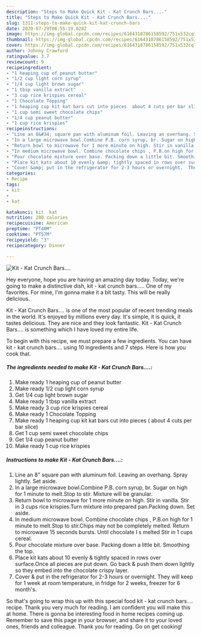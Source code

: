 ```yaml
---
description: "Steps to Make Quick Kit - Kat Crunch Bars...."
title: "Steps to Make Quick Kit - Kat Crunch Bars...."
slug: 1311-steps-to-make-quick-kit-kat-crunch-bars
date: 2020-07-29T06:55:19.028Z
image: https://img-global.cpcdn.com/recipes/6164318786158592/751x532cq70/kit-kat-crunch-bars-recipe-main-photo.jpg
thumbnail: https://img-global.cpcdn.com/recipes/6164318786158592/751x532cq70/kit-kat-crunch-bars-recipe-main-photo.jpg
cover: https://img-global.cpcdn.com/recipes/6164318786158592/751x532cq70/kit-kat-crunch-bars-recipe-main-photo.jpg
author: Johnny Crawford
ratingvalue: 3.7
reviewcount: 9
recipeingredient:
- "1 heaping cup of peanut butter"
- "1/2 cup light corn syrup"
- "1/4 cup light brown sugar"
- "1 tbsp vanilla extract"
- "3 cup rice krispies cereal"
- "1 Chocolate Topping"
- "1 heaping cup kit kat bars cut into pieces  about 4 cuts per bar slice"
- "1 cup semi sweet chocolate chips"
- "1/4 cup peanut butter"
- "1 cup rice krispies"
recipeinstructions:
- "Line an 8&#34; square pan with aluminum foil. Leaving an overhang. Spray lightly. Set aside."
- "In a large microwave bowl.Combine P.B. corn syrup, br. Sugar on high for 1 minute to melt.Stop to stir.  Mixture will be granular."
- "Return bowl to microwave for 1 more minute on high. Stir in vanilla. Stir in 3 cups rice krispies.Turn mixture into prepared pan.Packing down. Set aside."
- "In medium microwave bowl. Combine chocolate chips , P.B.on high for 1 minute to melt.Stop to stir.Chips may not be completely melted.  Return to microwave 15 seconds bursts. Until chocolate I s melted Stir in 1 cups cereal."
- "Pour chocolate mixture over base. Packing down a little bit. Smoothing the top."
- "Place kit kats about 10 evenly &amp; tightly spaced in rows over surface.Once all pieces are put down.  Go back &amp; push them down lightly so they embed into the chocolate crispy layer."
- "Cover &amp; put in the refrigerator for 2-3 hours or overnight.  They will keep for 1 week at room temperature,  in fridge for 2 weeks, freezer for 6 month&#39;s."
categories:
- Recipe
tags:
- kit
- 
- kat

katakunci: kit  kat 
nutrition: 280 calories
recipecuisine: American
preptime: "PT40M"
cooktime: "PT57M"
recipeyield: "3"
recipecategory: Dinner

---
```



![Kit - Kat Crunch Bars....](https://img-global.cpcdn.com/recipes/6164318786158592/751x532cq70/kit-kat-crunch-bars-recipe-main-photo.jpg)

Hey everyone, hope you are having an amazing day today. Today, we're going to make a distinctive dish, kit - kat crunch bars..... One of my favorites. For mine, I'm gonna make it a bit tasty. This will be really delicious.

Kit - Kat Crunch Bars.... is one of the most popular of recent trending meals in the world. It's enjoyed by millions every day. It's simple, it is quick, it tastes delicious. They are nice and they look fantastic. Kit - Kat Crunch Bars.... is something which I have loved my entire life.




To begin with this recipe, we must prepare a few ingredients. You can have kit - kat crunch bars.... using 10 ingredients and 7 steps. Here is how you cook that.

<!--inarticleads1-->

##### The ingredients needed to make Kit - Kat Crunch Bars....:

1. Make ready 1 heaping cup of peanut butter
1. Make ready 1/2 cup light corn syrup
1. Get 1/4 cup light brown sugar
1. Make ready 1 tbsp vanilla extract
1. Make ready 3 cup rice krispies cereal
1. Make ready 1 Chocolate Topping
1. Make ready 1 heaping cup kit kat bars cut into pieces ( about 4 cuts per bar slice)
1. Get 1 cup semi sweet chocolate chips
1. Get 1/4 cup peanut butter
1. Make ready 1 cup rice krispies




<!--inarticleads2-->

##### Instructions to make Kit - Kat Crunch Bars....:

1. Line an 8&#34; square pan with aluminum foil. Leaving an overhang. Spray lightly. Set aside.
1. In a large microwave bowl.Combine P.B. corn syrup, br. Sugar on high for 1 minute to melt.Stop to stir.  Mixture will be granular.
1. Return bowl to microwave for 1 more minute on high. Stir in vanilla. Stir in 3 cups rice krispies.Turn mixture into prepared pan.Packing down. Set aside.
1. In medium microwave bowl. Combine chocolate chips , P.B.on high for 1 minute to melt.Stop to stir.Chips may not be completely melted.  Return to microwave 15 seconds bursts. Until chocolate I s melted Stir in 1 cups cereal.
1. Pour chocolate mixture over base. Packing down a little bit. Smoothing the top.
1. Place kit kats about 10 evenly &amp; tightly spaced in rows over surface.Once all pieces are put down.  Go back &amp; push them down lightly so they embed into the chocolate crispy layer.
1. Cover &amp; put in the refrigerator for 2-3 hours or overnight.  They will keep for 1 week at room temperature,  in fridge for 2 weeks, freezer for 6 month&#39;s.




So that's going to wrap this up with this special food kit - kat crunch bars.... recipe. Thank you very much for reading. I am confident you will make this at home. There is gonna be interesting food in home recipes coming up. Remember to save this page in your browser, and share it to your loved ones, friends and colleague. Thank you for reading. Go on get cooking!
